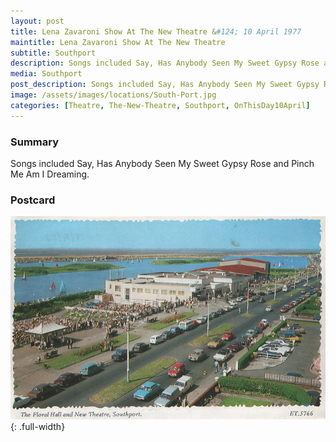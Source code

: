 ```yaml
---
layout: post
title: Lena Zavaroni Show At The New Theatre &#124; 10 April 1977
maintitle: Lena Zavaroni Show At The New Theatre
subtitle: Southport
description: Songs included Say, Has Anybody Seen My Sweet Gypsy Rose and Pinch Me Am I Dreaming.
media: Southport
post_description: Songs included Say, Has Anybody Seen My Sweet Gypsy Rose and Pinch Me Am I Dreaming.
image: /assets/images/locations/South-Port.jpg
categories: [Theatre, The-New-Theatre, Southport, OnThisDay10April]
---
```


### Summary
Songs included Say, Has Anybody Seen My Sweet Gypsy Rose and Pinch Me Am I Dreaming.

### Postcard
![](/assets/images/locations/South-Port.jpg){: .full-width}

